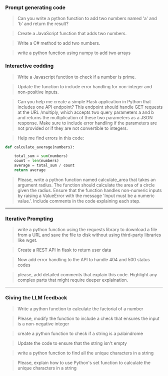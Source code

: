 ### Prompt generating code

> Can you write a python function to add two numbers named 'a' and 'b' and return the result?

> Create a JavaScript function that adds two numbers.

> Write a C# method to add two numbers.

> write a python function using numpy to add two arrays

### Interactive codding

> Write a Javascript function to check if a number is prime.

> Update the function to include error handling for non-integer and non-positive inputs.

> Can you help me create a simple Flask application in Python that includes one API endpoint? This endpoint should handle GET requests at the URL /multiply, which accepts two query parameters a and b and returns the multiplication of these two parameters as a JSON response. Make sure to include error handling if the parameters are not provided or if they are not convertible to integers.

> Help me find errors in this code:

```python
def calculate_average(numbers):

    total_sum = sum(numbers)
    count = len(numbers)
    average = total_sum / count
    return average
```

> Please, write a python function named calculate_area that takes an argument radius. The function should calculate the area of a circle given the radius. Ensure that the function handles non-numeric inputs by raising a ValueError with the message 'Input must be a numeric value.'. Include comments in the code explaining each step.

---

### Iterative Prompting

> write a python function using the requests library to download a file from a URL and save the file to disk without using third-party libraries like wget.

> Create a REST API in flask to return user data

> Now add error handling to the API to handle 404 and 500 status codes

> please, add detailed comments that explain this code. Highlight any complex parts that might require deeper explaination.

---

### Giving the LLM feedback

> Write a python function to calculate the factorial of a number

> Please, modify the function to include a check that ensures the input is a non-negative integer

> create a python function to check if a string is a palaindrome

> Update the code to ensure that the string isn't empty

> write a python function to find all the unique characters in a string

> Please, explain how to use Python's set function to calculate the unique characters in a string
